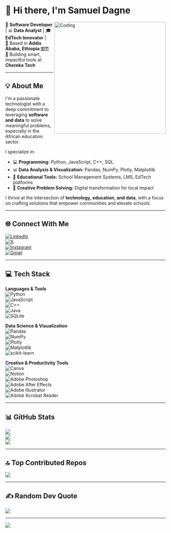 # 👋 Hi there, I'm  **Samuel Dagne** 


<img align="right" alt="Coding" width="350" src="https://media.tenor.com/2uyENRmiUt0AAAAC/coding.gif">

🔹 **Software Developer** | 📊 **Data Analyst** | 🎓 **EdTech Innovator** |  
🔹 Based in **Addis Ababa, Ethiopia 🇪🇹**  
🔹 Building smart, impactful tools at **Chereka Tech**

---

## 💡 About Me

I'm a passionate technologist with a deep commitment to leveraging **software and data** to solve meaningful problems, especially in the African education sector.


I specialize in:
- 💻 **Programming:** Python, JavaScript, C++, SQL  
- 📊 **Data Analysis & Visualization:** Pandas, NumPy, Plotly, Matplotlib  
- 🏫 **Educational Tools:** School Management Systems, LMS, EdTech platforms  
- 🧠 **Creative Problem Solving:** Digital transformation for local impact  

I thrive at the intersection of **technology, education, and data**, with a focus on crafting solutions that empower communities and elevate schools.

---

## 🌐 Connect With Me

[![LinkedIn](https://img.shields.io/badge/LinkedIn-%230077B5.svg?logo=linkedin&logoColor=white)](https://linkedin.com/in/samuel-dagne-230589262)  
[![X](https://img.shields.io/badge/X-black.svg?logo=X&logoColor=white)](https://x.com/prof_sd567)  
[![Instagram](https://img.shields.io/badge/Instagram-%23E4405F.svg?logo=Instagram&logoColor=white)](https://instagram.com/samueldagne19)  
[![Gmail](https://img.shields.io/badge/Email-D14836?logo=gmail&logoColor=white)](mailto:samueldagne26@gmail.com)

---


## 💻 Tech Stack

**Languages & Tools**  
![Python](https://img.shields.io/badge/python-3670A0?style=for-the-badge&logo=python&logoColor=ffdd54)  
![JavaScript](https://img.shields.io/badge/javascript-%23323330.svg?style=for-the-badge&logo=javascript&logoColor=%23F7DF1E)  
![C++](https://img.shields.io/badge/c++-%2300599C.svg?style=for-the-badge&logo=c%2B%2B&logoColor=white)  
![Java](https://img.shields.io/badge/java-%23ED8B00.svg?style=for-the-badge&logo=openjdk&logoColor=white)  
![SQLite](https://img.shields.io/badge/sqlite-%2307405e.svg?style=for-the-badge&logo=sqlite&logoColor=white)

**Data Science & Visualization**  
![Pandas](https://img.shields.io/badge/pandas-%23150458.svg?style=for-the-badge&logo=pandas&logoColor=white)  
![NumPy](https://img.shields.io/badge/numpy-%23013243.svg?style=for-the-badge&logo=numpy&logoColor=white)  
![Plotly](https://img.shields.io/badge/Plotly-%233F4F75.svg?style=for-the-badge&logo=plotly&logoColor=white)  
![Matplotlib](https://img.shields.io/badge/Matplotlib-%23ffffff.svg?style=for-the-badge&logo=Matplotlib&logoColor=black)  
![scikit-learn](https://img.shields.io/badge/scikit--learn-%23F7931E.svg?style=for-the-badge&logo=scikit-learn&logoColor=white)

**Creative & Productivity Tools**  
![Canva](https://img.shields.io/badge/Canva-%2300C4CC.svg?style=for-the-badge&logo=Canva&logoColor=white)  
![Notion](https://img.shields.io/badge/Notion-%23000000.svg?style=for-the-badge&logo=notion&logoColor=white)  
![Adobe Photoshop](https://img.shields.io/badge/adobe%20photoshop-%2331A8FF.svg?style=for-the-badge&logo=adobe%20photoshop&logoColor=white)  
![Adobe After Effects](https://img.shields.io/badge/Adobe%20After%20Effects-9999FF.svg?style=for-the-badge&logo=Adobe%20After%20Effects&logoColor=white)  
![Adobe Illustrator](https://img.shields.io/badge/adobe%20illustrator-%23FF9A00.svg?style=for-the-badge&logo=adobe%20illustrator&logoColor=white)  
![Adobe Acrobat Reader](https://img.shields.io/badge/Adobe%20Acrobat%20Reader-EC1C24.svg?style=for-the-badge&logo=Adobe%20Acrobat%20Reader&logoColor=white)  

---

## 📊 GitHub Stats

![](https://github-readme-stats.vercel.app/api?username=prof-sd1&theme=gruvbox&hide_border=false&include_all_commits=true&count_private=true)  
![](https://nirzak-streak-stats.vercel.app/?user=prof-sd1&theme=gruvbox&hide_border=false)  
![](https://github-readme-stats.vercel.app/api/top-langs/?username=prof-sd1&theme=gruvbox&hide_border=false&layout=compact)

---

## 🔝 Top Contributed Repos

![](https://github-contributor-stats.vercel.app/api?username=prof-sd1&limit=5&theme=dark&combine_all_yearly_contributions=true)

---

## ✍️ Random Dev Quote

![](https://quotes-github-readme.vercel.app/api?type=horizontal&theme=tokyonight)

---

[![](https://visitcount.itsvg.in/api?id=prof-sd1&icon=0&color=0)](https://visitcount.itsvg.in)

<div style="clear: both;"></div>

